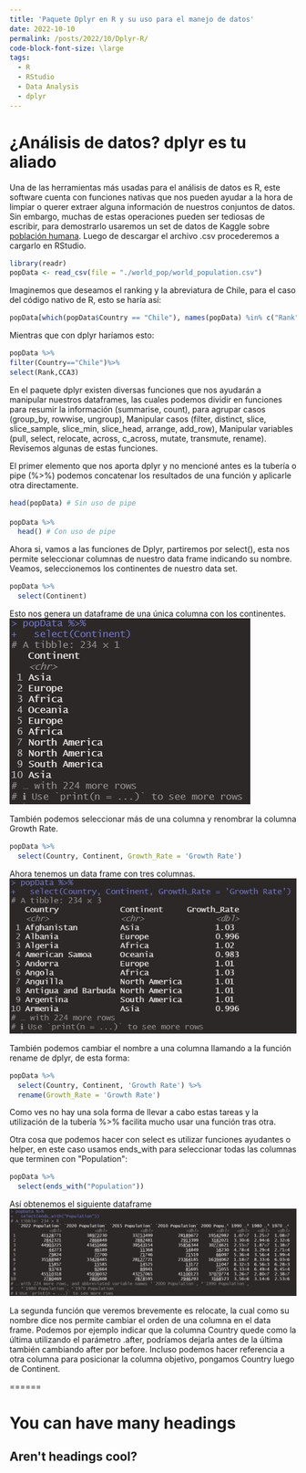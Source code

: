 ```yaml
---
title: 'Paquete Dplyr en R y su uso para el manejo de datos'
date: 2022-10-10
permalink: /posts/2022/10/Dplyr-R/
code-block-font-size: \large
tags:
  - R
  - RStudio
  - Data Analysis
  - dplyr
---
```


# ¿Análisis de datos? dplyr es tu aliado

Una de las herramientas más usadas para el análisis de datos es R, este software cuenta con funciones nativas que nos pueden ayudar a la hora de limpiar o querer extraer alguna información de nuestros conjuntos de datos. Sin embargo, muchas de estas operaciones pueden ser tediosas de escribir, para demostrarlo usaremos un set de datos de Kaggle sobre [población humana](https://www.kaggle.com/datasets/iamsouravbanerjee/world-population-dataset). Luego de descargar el archivo .csv procederemos a cargarlo en RStudio.

```R
library(readr)
popData <- read_csv(file = "./world_pop/world_population.csv")
```

Imaginemos que deseamos el ranking y la abreviatura de Chile, para el caso del código nativo de R, esto se haría así:
```R
popData[which(popData$Country == "Chile"), names(popData) %in% c("Rank", "CCA3")]
```

Mientras que con dplyr haríamos esto:
```R
popData %>%
filter(Country=="Chile")%>%
select(Rank,CCA3)
```
En el paquete dplyr existen diversas funciones que nos ayudarán a manipular nuestros dataframes, las cuales podemos dividir en funciones para resumir la información (summarise, count), para agrupar casos (group_by, rowwise, ungroup), Manipular casos (filter, distinct, slice, slice_sample, slice_min, slice_head, arrange, add_row), Manipular variables (pull, select, relocate, across, c_across, mutate, transmute, rename). Revisemos algunas de estas funciones.

El primer elemento que nos aporta dplyr y no mencioné antes es la tubería o pipe (%>%) podemos concatenar los resultados de una función y aplicarle otra directamente.

```R
head(popData) # Sin uso de pipe

popData %>%
  head() # Con uso de pipe

```
Ahora si, vamos a las funciones de Dplyr, partiremos por select(), esta nos permite seleccionar columnas de nuestro data frame indicando su nombre. Veamos, seleccionemos los continentes de nuestro data set. 
```R
popData %>%
  select(Continent)

```
Esto nos genera un dataframe de una única columna con los continentes. ![Filtrado por continentes](../images/select_continent_blog_1.jpg)

También podemos seleccionar más de una columna y renombrar la columna Growth Rate. 
```R
popData %>%
  select(Country, Continent, Growth_Rate = 'Growth Rate')
```
Ahora tenemos un data frame con tres columnas. ![Data Frame con dos columnas](../images/select_mult_col_blog_1.jpg)

También podemos cambiar el nombre a una columna llamando a la función rename de dplyr, de esta forma:

```R
popData %>%
  select(Country, Continent, 'Growth Rate') %>%
  rename(Growth_Rate = 'Growth Rate')

```
Como ves no hay una sola forma de llevar a cabo estas tareas y la utilización de la tubería %>% facilita mucho usar una función tras otra.

Otra cosa que podemos hacer con select es utilizar funciones ayudantes o helper, en este caso usamos ends_with para seleccionar todas las columnas que terminen con "Population":

```R
popData %>%
  select(ends_with("Population"))

```

Así obtenemos el siguiente dataframe ![Data frame ends_with](../images/select_ends_with.jpg)

La segunda función que veremos brevemente es relocate, la cual como su nombre dice nos permite cambiar el orden de una columna en el data frame.
Podemos por ejemplo indicar que la columna Country quede como la última utilizando el parámetro .after, podríamos dejarla antes de la última también cambiando after por before. Incluso podemos hacer referencia a otra columna para posicionar la columna objetivo, pongamos Country luego de Continent.


======

You can have many headings
======

Aren't headings cool?
------